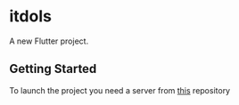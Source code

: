 # itdols

A new Flutter project.

## Getting Started

To launch the project you need a server from [this](https://github.com/TpaBoXak/ItDOIS) repository
